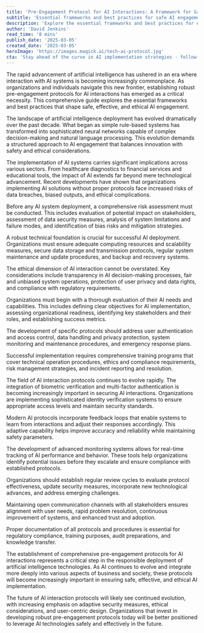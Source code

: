 ```yaml
---
title: 'Pre-Engagement Protocol for AI Interactions: A Framework for Safe and Effective Artificial Intelligence Deployment'
subtitle: 'Essential frameworks and best practices for safe AI engagement'
description: 'Explore the essential frameworks and best practices for establishing pre-engagement protocols in AI interactions. Learn how organizations can ensure safe, effective, and ethical AI deployment through comprehensive risk assessment, technical infrastructure verification, and proper governance structures.'
author: 'David Jenkins'
read_time: '8 mins'
publish_date: '2025-03-05'
created_date: '2025-03-05'
heroImage: 'https://images.magick.ai/tech-ai-protocol.jpg'
cta: 'Stay ahead of the curve in AI implementation strategies - follow us on LinkedIn for the latest insights and best practices in AI engagement protocols!'
---
```


The rapid advancement of artificial intelligence has ushered in an era where interaction with AI systems is becoming increasingly commonplace. As organizations and individuals navigate this new frontier, establishing robust pre-engagement protocols for AI interactions has emerged as a critical necessity. This comprehensive guide explores the essential frameworks and best practices that shape safe, effective, and ethical AI engagement.

The landscape of artificial intelligence deployment has evolved dramatically over the past decade. What began as simple rule-based systems has transformed into sophisticated neural networks capable of complex decision-making and natural language processing. This evolution demands a structured approach to AI engagement that balances innovation with safety and ethical considerations.

The implementation of AI systems carries significant implications across various sectors. From healthcare diagnostics to financial services and educational tools, the impact of AI extends far beyond mere technological advancement. Recent developments have shown that organizations implementing AI solutions without proper protocols face increased risks of data breaches, biased outputs, and ethical complications.

Before any AI system deployment, a comprehensive risk assessment must be conducted. This includes evaluation of potential impact on stakeholders, assessment of data security measures, analysis of system limitations and failure modes, and identification of bias risks and mitigation strategies.

A robust technical foundation is crucial for successful AI deployment. Organizations must ensure adequate computing resources and scalability measures, secure data storage and transmission protocols, regular system maintenance and update procedures, and backup and recovery systems.

The ethical dimension of AI interaction cannot be overstated. Key considerations include transparency in AI decision-making processes, fair and unbiased system operations, protection of user privacy and data rights, and compliance with regulatory requirements.

Organizations must begin with a thorough evaluation of their AI needs and capabilities. This includes defining clear objectives for AI implementation, assessing organizational readiness, identifying key stakeholders and their roles, and establishing success metrics.

The development of specific protocols should address user authentication and access control, data handling and privacy protection, system monitoring and maintenance procedures, and emergency response plans.

Successful implementation requires comprehensive training programs that cover technical operation procedures, ethics and compliance requirements, risk management strategies, and incident reporting and resolution.

The field of AI interaction protocols continues to evolve rapidly. The integration of biometric verification and multi-factor authentication is becoming increasingly important in securing AI interactions. Organizations are implementing sophisticated identity verification systems to ensure appropriate access levels and maintain security standards.

Modern AI protocols incorporate feedback loops that enable systems to learn from interactions and adjust their responses accordingly. This adaptive capability helps improve accuracy and reliability while maintaining safety parameters.

The development of advanced monitoring systems allows for real-time tracking of AI performance and behavior. These tools help organizations identify potential issues before they escalate and ensure compliance with established protocols.

Organizations should establish regular review cycles to evaluate protocol effectiveness, update security measures, incorporate new technological advances, and address emerging challenges.

Maintaining open communication channels with all stakeholders ensures alignment with user needs, rapid problem resolution, continuous improvement of systems, and enhanced trust and adoption.

Proper documentation of all protocols and procedures is essential for regulatory compliance, training purposes, audit preparations, and knowledge transfer.

The establishment of comprehensive pre-engagement protocols for AI interactions represents a critical step in the responsible deployment of artificial intelligence technologies. As AI continues to evolve and integrate more deeply into various aspects of business and society, these protocols will become increasingly important in ensuring safe, effective, and ethical AI implementation.

The future of AI interaction protocols will likely see continued evolution, with increasing emphasis on adaptive security measures, ethical considerations, and user-centric design. Organizations that invest in developing robust pre-engagement protocols today will be better positioned to leverage AI technologies safely and effectively in the future.